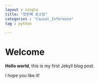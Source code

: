 ```yaml
---
layout : single 
title: "첫번째 포스팅"
categories : "Causal_Inference"
tag : python

---
```

# Welcome

**Hello world**, this is my first Jekyll blog post.

I hope you like it!
